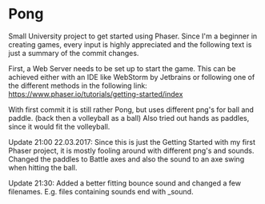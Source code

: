 # Pong

Small University project to get started using Phaser.
Since I'm a beginner in creating games, every input is highly appreciated and the following text is just a summary of the commit changes.

First, a Web Server needs to be set up to start the game. This can be achieved either with an IDE like WebStorm by Jetbrains or following one of the different methods in the following link: https://www.phaser.io/tutorials/getting-started/index


With first commit it is still rather Pong, but uses different png's for ball and paddle. (back then a volleyball as a ball)
Also tried out hands as paddles, since it would fit the volleyball. 

Update 21:00 22.03.2017:
Since this is just the Getting Started with my first Phaser project, it is mostly fooling around with different png's and sounds.
Changed the paddles to Battle axes and also the sound to an axe swing when hitting the ball.

Update 21:30:
Added a better fitting bounce sound and changed a few filenames. E.g. files containing sounds end with _sound.

